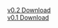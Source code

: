 [v0.2 Download](https://github.com/Pierric0/Flappy_Bird/releases/tag/v0.2)  
[v0.1 Download](https://github.com/Pierric0/Flappy_Bird/releases/tag/v0.1)
